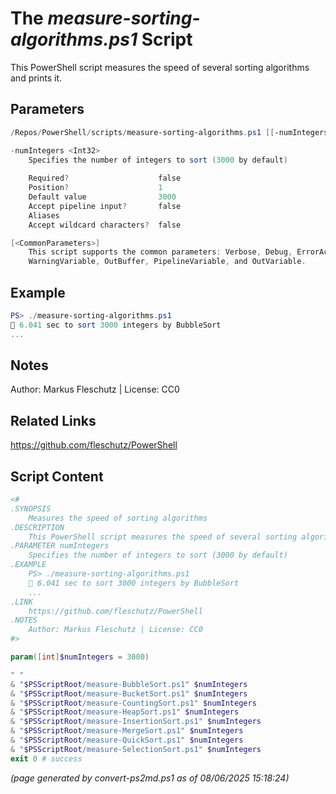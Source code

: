 The *measure-sorting-algorithms.ps1* Script
===========================

This PowerShell script measures the speed of several sorting algorithms and prints it.

Parameters
----------
```powershell
/Repos/PowerShell/scripts/measure-sorting-algorithms.ps1 [[-numIntegers] <Int32>] [<CommonParameters>]

-numIntegers <Int32>
    Specifies the number of integers to sort (3000 by default)
    
    Required?                    false
    Position?                    1
    Default value                3000
    Accept pipeline input?       false
    Aliases                      
    Accept wildcard characters?  false

[<CommonParameters>]
    This script supports the common parameters: Verbose, Debug, ErrorAction, ErrorVariable, WarningAction, 
    WarningVariable, OutBuffer, PipelineVariable, and OutVariable.
```

Example
-------
```powershell
PS> ./measure-sorting-algorithms.ps1
🧭 6.041 sec to sort 3000 integers by BubbleSort
...

```

Notes
-----
Author: Markus Fleschutz | License: CC0

Related Links
-------------
https://github.com/fleschutz/PowerShell

Script Content
--------------
```powershell
<#
.SYNOPSIS
	Measures the speed of sorting algorithms
.DESCRIPTION
	This PowerShell script measures the speed of several sorting algorithms and prints it.
.PARAMETER numIntegers
	Specifies the number of integers to sort (3000 by default)
.EXAMPLE
	PS> ./measure-sorting-algorithms.ps1
	🧭 6.041 sec to sort 3000 integers by BubbleSort
	...
.LINK
	https://github.com/fleschutz/PowerShell
.NOTES
	Author: Markus Fleschutz | License: CC0
#>

param([int]$numIntegers = 3000)

" "
& "$PSScriptRoot/measure-BubbleSort.ps1" $numIntegers
& "$PSScriptRoot/measure-BucketSort.ps1" $numIntegers
& "$PSScriptRoot/measure-CountingSort.ps1" $numIntegers
& "$PSScriptRoot/measure-HeapSort.ps1" $numIntegers
& "$PSScriptRoot/measure-InsertionSort.ps1" $numIntegers
& "$PSScriptRoot/measure-MergeSort.ps1" $numIntegers
& "$PSScriptRoot/measure-QuickSort.ps1" $numIntegers
& "$PSScriptRoot/measure-SelectionSort.ps1" $numIntegers
exit 0 # success
```

*(page generated by convert-ps2md.ps1 as of 08/06/2025 15:18:24)*

